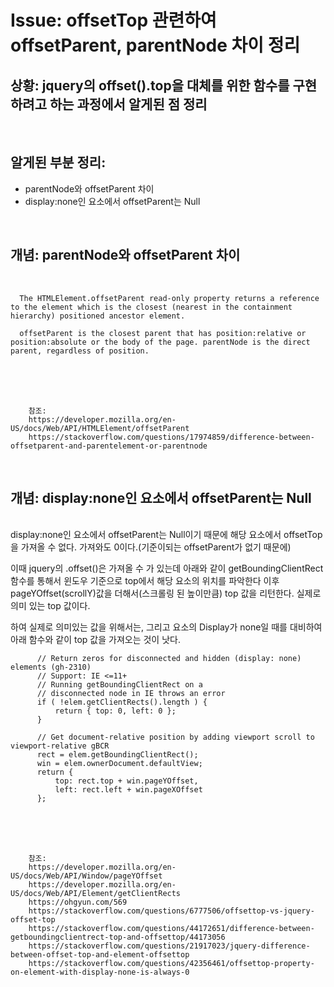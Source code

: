 <!--
author: Dailyscat
purpose: issue arrange
rules:
 (1) 헤더와 문단사이
    <br/>
    <br/>
 (2) 코드가 작성되는 부분은 >로 정리
 (3) 참조는 해당 내용 바로 아래
    <br/>
    <br/>
 (4) 명령어는 bold
 (5) 방안은 ## 안의 과정은 ###
-->

# Issue: offsetTop 관련하여 offsetParent, parentNode 차이 정리

## 상황: jquery의 offset().top을 대체를 위한 함수를 구현하려고 하는 과정에서 알게된 점 정리

<br/>

## 알게된 부분 정리:

- parentNode와 offsetParent 차이
- display:none인 요소에서 offsetParent는 Null


<br/>

## 개념: parentNode와 offsetParent 차이

<br/>

  
  ```
    The HTMLElement.offsetParent read-only property returns a reference to the element which is the closest (nearest in the containment hierarchy) positioned ancestor element. 

    offsetParent is the closest parent that has position:relative or position:absolute or the body of the page. parentNode is the direct parent, regardless of position.
  ```
<br/>
<br/>
<br/>

        참조:
        https://developer.mozilla.org/en-US/docs/Web/API/HTMLElement/offsetParent
        https://stackoverflow.com/questions/17974859/difference-between-offsetparent-and-parentelement-or-parentnode

<br/>

## 개념: display:none인 요소에서 offsetParent는 Null

<br/>
  display:none인 요소에서 offsetParent는 Null이기 때문에
  해당 요소에서 offsetTop을 가져올 수 없다. 가져와도 0이다.(기준이되는 offsetParent가 없기 때문에)

  이때 jquery의 .offset()은 가져올 수 가 있는데 아래와 같이 getBoundingClientRect 함수를 통해서 윈도우 기준으로 top에서 해당 요소의 위치를 파악한다 이후 pageYOffset(scrollY)값을 더해서(스크롤링 된 높이만큼) top 값을 리턴한다. 실제로 의미 있는 top 값이다.

  하여 실제로 의미있는 값을 위해서는, 그리고 요소의 Display가 none일 때를 대비하여 아래 함수와 같이 top 값을 가져오는 것이 낫다.

  ```
  		// Return zeros for disconnected and hidden (display: none) elements (gh-2310)
		// Support: IE <=11+
		// Running getBoundingClientRect on a
		// disconnected node in IE throws an error
  		if ( !elem.getClientRects().length ) {
			return { top: 0, left: 0 };
		}

		// Get document-relative position by adding viewport scroll to viewport-relative gBCR
		rect = elem.getBoundingClientRect();
		win = elem.ownerDocument.defaultView;
		return {
			top: rect.top + win.pageYOffset,
			left: rect.left + win.pageXOffset
		};
  ```

<br/>
<br/>
<br/>

        참조:
        https://developer.mozilla.org/en-US/docs/Web/API/Window/pageYOffset
        https://developer.mozilla.org/en-US/docs/Web/API/Element/getClientRects
        https://ohgyun.com/569
        https://stackoverflow.com/questions/6777506/offsettop-vs-jquery-offset-top
        https://stackoverflow.com/questions/44172651/difference-between-getboundingclientrect-top-and-offsettop/44173056
        https://stackoverflow.com/questions/21917023/jquery-difference-between-offset-top-and-element-offsettop
        https://stackoverflow.com/questions/42356461/offsettop-property-on-element-with-display-none-is-always-0

<br/>